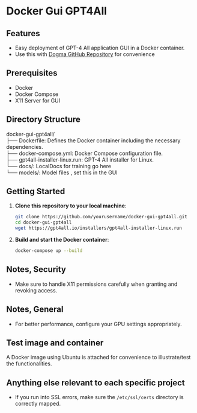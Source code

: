 # Docker Gui GPT4All

## Features

- Easy deployment of GPT-4 All application GUI in a Docker container.
- Use this with [Dogma GitHub Repository](https://github.com/williamblair333/dogma) for convenience

## Prerequisites

- Docker
- Docker Compose
- X11 Server for GUI

## Directory Structure

docker-gui-gpt4all/  
├── Dockerfile: Defines the Docker container including the necessary dependencies.  
├── docker-compose.yml: Docker Compose configuration file.  
├── gpt4all-installer-linux.run: GPT-4 All installer for Linux.  
└── docs/: LocalDocs for training go here  
└── models/: Model files , set this in the GUI  


## Getting Started

1. **Clone this repository to your local machine**:
    ```bash
    git clone https://github.com/yourusername/docker-gui-gpt4all.git
    cd docker-gui-gpt4all
    wget https://gpt4all.io/installers/gpt4all-installer-linux.run
    ```
2. **Build and start the Docker container**:
    ```bash
    docker-compose up --build
    ```

## Notes, Security

- Make sure to handle X11 permissions carefully when granting and revoking access.

## Notes, General

- For better performance, configure your GPU settings appropriately.

## Test image and container

A Docker image using Ubuntu is attached for convenience to illustrate/test the functionalities.

## Anything else relevant to each specific project

- If you run into SSL errors, make sure the `/etc/ssl/certs` directory is correctly mapped.
